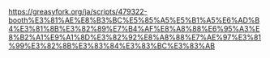 https://greasyfork.org/ja/scripts/479322-booth%E3%81%AE%E8%B3%BC%E5%85%A5%E5%B1%A5%E6%AD%B4%E3%81%8B%E3%82%89%E7%B4%AF%E8%A8%88%E6%95%A3%E8%B2%A1%E9%A1%8D%E3%82%92%E8%A8%88%E7%AE%97%E3%81%99%E3%82%8B%E3%83%84%E3%83%BC%E3%83%AB
